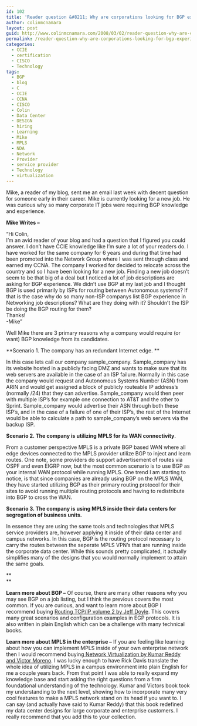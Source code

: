 ```yaml
---
id: 102
title: 'Reader question &#8211; Why are corporations looking for BGP experience?'
author: colinmcnamara
layout: post
guid: http://www.colinmcnamara.com/2008/03/02/reader-question-why-are-corporations-looking-for-bgp-experience
permalink: /reader-question-why-are-corporations-looking-for-bgp-experience/
categories:
  - CCIE
  - certification
  - CISCO
  - Technology
tags:
  - BGP
  - blog
  - C
  - CCIE
  - CCNA
  - CISCO
  - Colin
  - Data Center
  - DESIGN
  - hiring
  - Learning
  - Mike
  - MPLS
  - NDA
  - Network
  - Provider
  - service provider
  - Technology
  - virtualization
---
```

Mike, a reader of my blog, sent me an email last week with decent question for someone early in their career. Mike is currently looking for a new job. He was curious why so many corporate IT jobs were requiring BGP knowledge and experience.

**Mike Writes &#8211;**

&#8220;Hi Colin,  
I&#8217;m an avid reader of your blog and had a question that I figured you could answer. I don&#8217;t have CCIE knowledge like I&#8217;m sure a lot of your readers do. I have worked for the same company for 6 years and during that time had been promoted into the Network Group where I was sent through class and earned my CCNA. The company I worked for decided to relocate across the country and so I have been looking for a new job. Finding a new job doesn&#8217;t seem to be that big of a deal but I noticed a lot of job descriptions are asking for BGP experience. We didn&#8217;t use BGP at my last job and I thought BGP is used primarily by ISPs for routing between Autonomous systems? If that is the case why do so many non-ISP companys list BGP experience in Networking job descriptions? What are they doing with it? Shouldn&#8217;t the ISP be doing the BGP routing for them?  
Thanks!  
-Mike&#8221;

Well Mike there are 3 primary reasons why a company would require (or want) BGP knowledge from its candidates.

**Scenario 1. The company has an redundant Internet edge. **

In this case lets call our company sample\_company. Sample\_company has its website hosted in a publicly facing DMZ and wants to make sure that its web servers are available in the case of an ISP failure. Normally in this case the company would request and Autonomous Systems Number (ASN) from ARIN and would get assigned a block of publicly routeable IP address&#8217;s (normally /24) that they can advertise. Sample\_company would then peer with multiple ISP&#8217;s for example one connection to AT&T and the other to Sprint. Sample\_company would advertise their ASN through both these ISP&#8217;s, and in the case of a failure of one of their ISP&#8217;s, the rest of the Internet would be able to calculate a path to sample_company&#8217;s web servers via the backup ISP.

**Scenario 2. The company is utilizing MPLS for its WAN connectivity**.

From a customer perspective MPLS is a private BGP based WAN where all edge devices connected to the MPLS provider utilize BGP to inject and learn routes. One note, some providers do support advertisement of routes via OSPF and even EIGRP now, but the most common scenario is to use BGP as your internal WAN protocol while running MPLS. One trend I am starting to notice, is that since companies are already using BGP on the MPLS WAN, they have started utilizing BGP as their primary routing protocol for their sites to avoid running multiple routing protocols and having to redistribute into BGP to cross the WAN.

**Scenario 3. The company is using MPLS inside their data centers for segregation of business units.**

In essence they are using the same tools and technologies that MPLS service providers are, however applying it inside of their data center and campus networks. In this case, BGP is the routing protocol necessary to carry the routes between the seperate MPLS VPN&#8217;s that are running inside the corporate data center. While this sounds pretty complicated, it actually simplifies many of the designs that you would normally implement to attain the same goals.

**  
**

**Learn more about BGP &#8211;** Of course, there are many other reasons why you may see BGP on a job listing, but I think the previous covers the most common. If you are curious, and want to learn more about BGP I recommend buying <a href="http://www.amazon.com/gp/product/1578700892?ie=UTF8&tag=wwwcolinmcnam-20&linkCode=as2&camp=1789&creative=9325&creativeASIN=1578700892" target="_blank">Routing TCP/IP volume 2 by Jeff Doyle</a>. This covers many great scenarios and configuration examples in EGP protocols. It is also written in plain English which can be a challenge with many technical books.

**Learn more about MPLS in the enterprise &#8211;** If you are feeling like learning about how you can implement MPLS inside of your own enterprise network then I would recommend buying<a href="http://www.amazon.com/gp/product/1587052482?ie=UTF8&tag=wwwcolinmcnam-20&linkCode=as2&camp=1789&creative=9325&creativeASIN=1587052482" title="Network Virtualization" target="_blank"> Network Virtualization by Kumar Reddy and Victor Moreno</a>. I was lucky enough to have Rick Davis translate the whole idea of utilizing MPLS in a campus environment into plain English for me a couple years back. From that point I was able to really expand my knowledge base and start asking the right questions from a firm foundational understanding of the technology. Kumar and Victors book took my understanding to the next level, showing how to incorporate many very cool features to make a MPLS network stand on its head if you want to. I can say (and actually have said to Kumar Reddy) that this book redefined my data center designs for large corporate and enterprise customers. I really recommend that you add this to your collection.